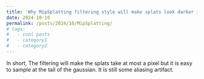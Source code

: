 ```yaml
---
title: 'Why MipSplatting filtering style will make splats look darker in a distance'
date: 2024-10-10
permalink: /posts/2024/10/MipSplatting/
# tags:
#   - cool posts
#   - category1
#   - category2
---
```

In short, The filtering will make the splats take at most a pixel but it is easy to sample at the tail of the gaussian. It is still some aliasing artifact. 